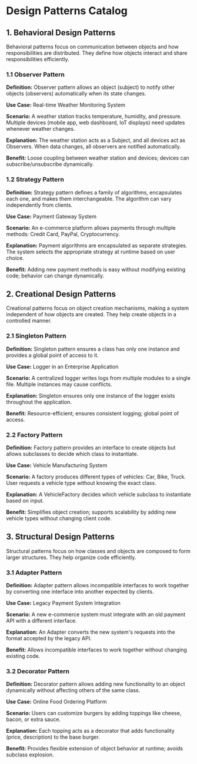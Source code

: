 # Design Patterns Catalog

## 1. Behavioral Design Patterns

Behavioral patterns focus on communication between objects and how responsibilities are distributed. They define how objects interact and share responsibilities efficiently.

### 1.1 Observer Pattern

**Definition:** Observer pattern allows an object (subject) to notify other objects (observers) automatically when its state changes.

**Use Case:** Real-time Weather Monitoring System

**Scenario:** A weather station tracks temperature, humidity, and pressure. Multiple devices (mobile app, web dashboard, IoT displays) need updates whenever weather changes.

**Explanation:** The weather station acts as a Subject, and all devices act as Observers. When data changes, all observers are notified automatically.

**Benefit:** Loose coupling between weather station and devices; devices can subscribe/unsubscribe dynamically.

### 1.2 Strategy Pattern

**Definition:** Strategy pattern defines a family of algorithms, encapsulates each one, and makes them interchangeable. The algorithm can vary independently from clients.

**Use Case:** Payment Gateway System

**Scenario:** An e-commerce platform allows payments through multiple methods: Credit Card, PayPal, Cryptocurrency.

**Explanation:** Payment algorithms are encapsulated as separate strategies. The system selects the appropriate strategy at runtime based on user choice.

**Benefit:** Adding new payment methods is easy without modifying existing code; behavior can change dynamically.

## 2. Creational Design Patterns

Creational patterns focus on object creation mechanisms, making a system independent of how objects are created. They help create objects in a controlled manner.

### 2.1 Singleton Pattern

**Definition:** Singleton pattern ensures a class has only one instance and provides a global point of access to it.

**Use Case:** Logger in an Enterprise Application

**Scenario:** A centralized logger writes logs from multiple modules to a single file. Multiple instances may cause conflicts.

**Explanation:** Singleton ensures only one instance of the logger exists throughout the application.

**Benefit:** Resource-efficient; ensures consistent logging; global point of access.

### 2.2 Factory Pattern

**Definition:** Factory pattern provides an interface to create objects but allows subclasses to decide which class to instantiate.

**Use Case:** Vehicle Manufacturing System

**Scenario:** A factory produces different types of vehicles: Car, Bike, Truck. User requests a vehicle type without knowing the exact class.

**Explanation:** A VehicleFactory decides which vehicle subclass to instantiate based on input.

**Benefit:** Simplifies object creation; supports scalability by adding new vehicle types without changing client code.

## 3. Structural Design Patterns

Structural patterns focus on how classes and objects are composed to form larger structures. They help organize code efficiently.

### 3.1 Adapter Pattern

**Definition:** Adapter pattern allows incompatible interfaces to work together by converting one interface into another expected by clients.

**Use Case:** Legacy Payment System Integration

**Scenario:** A new e-commerce system must integrate with an old payment API with a different interface.

**Explanation:** An Adapter converts the new system's requests into the format accepted by the legacy API.

**Benefit:** Allows incompatible interfaces to work together without changing existing code.

### 3.2 Decorator Pattern

**Definition:** Decorator pattern allows adding new functionality to an object dynamically without affecting others of the same class.

**Use Case:** Online Food Ordering Platform

**Scenario:** Users can customize burgers by adding toppings like cheese, bacon, or extra sauce.

**Explanation:** Each topping acts as a decorator that adds functionality (price, description) to the base burger.

**Benefit:** Provides flexible extension of object behavior at runtime; avoids subclass explosion.
